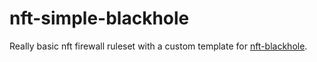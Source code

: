 # nft-simple-blackhole
Really basic nft firewall ruleset with a custom template for [nft-blackhole](https://github.com/tomasz-c/nft-blackhole).
